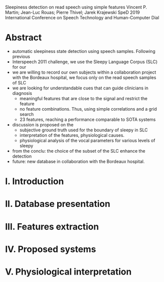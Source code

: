 Sleepiness detection on read speech using simple features
Vincent P. Martin; Jean-Luc Rouas; Pierre Thivel; Jarek Krajewski
SpeD 2019 International Conference on Speech Technology and Human-Computer Dial

# Abstract

* automatic sleepiness state detection using speech samples. Following previous
* Interspeech 2011 challenge, we use the Sleepy Language Corpus (SLC) for our
* we are willing to record our own subjects within a collaboration project with
  the Bordeaux hospital, we focus only on the read speech samples of SLC
* we are looking for understandable cues that can guide clinicians in diagnosis
  * meaningful features that are close to the signal and restrict the feature
  * no feature combinations. Thus, using simple correlations and a grid search
  * 23 features, reaching a performance comparable to SOTA systems
* discussion is proposed on the 
  * subjective ground truth used for the boundary of sleepy in SLC
  * interpretation of the features, physiological causes.
  * physiological analysis of the vocal parameters for various levels of sleepy
* from the conclu: the choice of the subset of the SLC enhance the detection
* future: new database in collaboration with the Bordeaux hospital.

# I.  Introduction

# II.  Database presentation

# III.  Features extraction

# IV.  Proposed systems

# V.  Physiological interpretation
